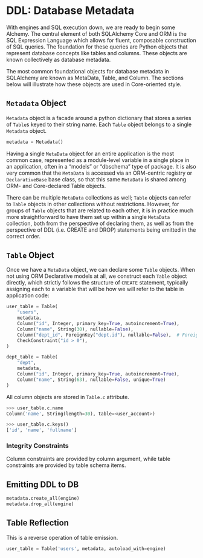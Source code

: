 # DDL: Database Metadata

With engines and SQL execution down, we are ready to begin some Alchemy.
The central element of both SQLAlchemy Core and ORM is the SQL Expression Language which allows for fluent, composable construction of SQL queries.
The foundation for these queries are Python objects that represent database concepts like tables and columns.
These objects are known collectively as database metadata.

The most common foundational objects for database metadata in SQLAlchemy are known as MetaData, Table, and Column.
The sections below will illustrate how these objects are used in Core-oriented style.

## `Metadata` Object

`Metadata` object is a facade around a python dictionary that stores a series of `Table`s keyed to their string name.
Each `Table` object belongs to a single `Metadata` object.

```py
metadata = Metadata()
```

Having a single `MetaData` object for an entire application is the most common case,
represented as a module-level variable in a single place in an application,
often in a “models” or “dbschema” type of package.
It is also very common that the `MetaData` is accessed via an ORM-centric registry or `DeclarativeBase` base class,
so that this same `MetaData` is shared among ORM- and Core-declared Table objects.

There can be multiple `MetaData` collections as well;
`Table` objects can refer to `Table` objects in other collections without restrictions.
However, for groups of `Table` objects that are related to each other,
it is in practice much more straightforward to have them set up within a single `MetaData` collection,
both from the perspective of declaring them, as well as from the perspective of DDL (i.e. CREATE and DROP) statements being emitted in the correct order.

## `Table` Object

Once we have a `MetaData` object, we can declare some `Table` objects.
When not using ORM Declarative models at all, we construct each `Table` object directly,
which strictly follows the structure of `CREATE` statement,
typically assigning each to a variable that will be how we will refer to the table in application code:

```py
user_table = Table(
    "users",
    metadata,
    Column("id", Integer, primary_key=True, autoincrement=True),
    Column("name", String(30), nullable=False),
    Column("dept_id", ForeignKey("dept.id"), nullable=False),  # Foreign Keys can omit SQL type.
    CheckConstraint("id > 0"),
)

dept_table = Table(
    "dept",
    metadata,
    Column("id", Integer, primary_key=True, autoincrement=True),
    Column("name", String(63), nullable=False, unique=True)
)
```

All column objects are stored in `Table.c` attribute.

```py
>>> user_table.c.name
Column('name', String(length=30), table=<user_account>)

>>> user_table.c.keys()
['id', 'name', 'fullname']
```

### Integrity Constraints

Column constraints are provided by column argument,
while table constraints are provided by table schema items.

## Emitting DDL to DB

```py
metadata.create_all(engine)
metadata.drop_all(engine)
```

## Table Reflection

This is a reverse operation of table emission.

```py
user_table = Table('users', metadata, autoload_with=engine)
```
